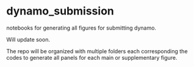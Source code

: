# dynamo_submission
notebooks for generating all figures for submitting dynamo. 

Will update soon. 

The repo will be organized with multiple folders each corresponding the codes to generate all panels for each main or supplementary figure. 
